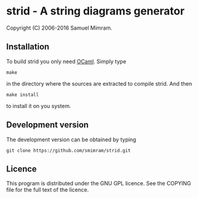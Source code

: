 strid - A string diagrams generator
===================================
Copyright (C) 2006-2016 Samuel Mimram.

Installation
------------
To build strid you only need [OCaml](http://caml.inria.fr). Simply type

    make

in the directory where the sources are extracted to compile strid. And then

    make install

to install it on you system.

Development version
-------------------
The development version can be obtained by typing

    git clone https://github.com/smimram/strid.git

Licence
-------
This program is distributed under the GNU GPL licence. See the COPYING file for
the full text of the licence.
